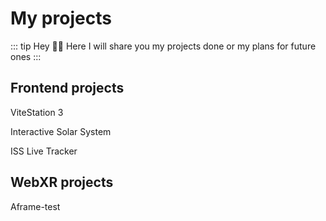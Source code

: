 # My projects <Badge type="tip" text="WIP" />

::: tip Hey 👋🏽
Here I will share you my projects done or my plans for future ones
:::

## Frontend projects 

ViteStation 3

Interactive Solar System

ISS Live Tracker

## WebXR projects 

Aframe-test